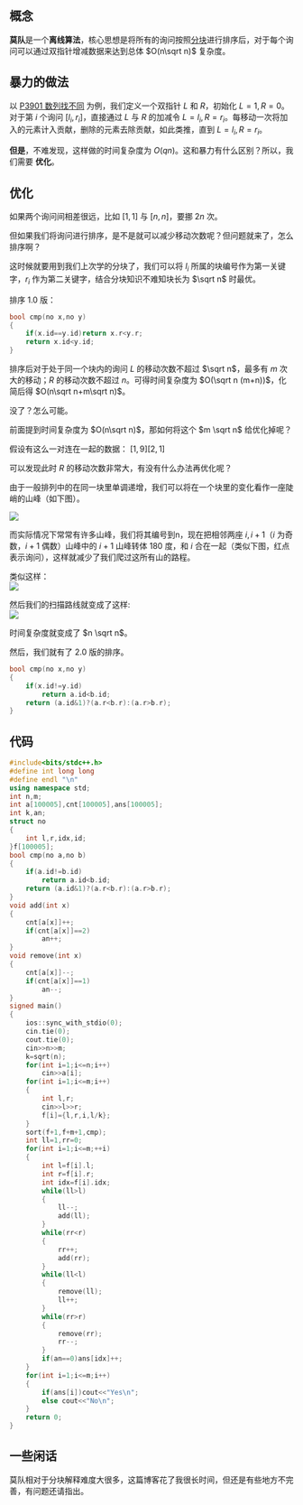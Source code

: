 ## 概念
**莫队**是一个**离线算法**，核心思想是将所有的询问按照[分块](https://tsh1203.github.io/posts/2024/1021)进行排序后，对于每个询问可以通过双指针增减数据来达到总体 $O(n\sqrt n)$ 复杂度。

## 暴力的做法
以 [P3901 数列找不同](https://www.luogu.com.cn/problem/P3901) 为例，我们定义一个双指针 $L$ 和 $R$，初始化 $L=1,R=0$。对于第 $i$ 个询问 $[l_i,r_i]$，直接通过 $L$ 与 $R$ 的加减令 $L=l_i,R=r_i$。每移动一次将加入的元素计入贡献，删除的元素去除贡献，如此类推，直到 $L=l_i,R=r_i$。

**但是**，不难发现，这样做的时间复杂度为 $O(qn)$。这和暴力有什么区别？所以，我们需要 **优化**。

## 优化
如果两个询问间相差很远，比如 $[1,1]$  与 $[n,n]$，要挪 $2n$ 次。  

但如果我们将询问进行排序，是不是就可以减少移动次数呢？但问题就来了，怎么排序啊？

这时候就要用到我们上次学的分块了，我们可以将 $l_i$ 所属的块编号作为第一关键字，$r_i$ 作为第二关键字，结合分块知识不难知块长为 $\sqrt n$ 时最优。

排序 $1.0$ 版：
```cpp
bool cmp(no x,no y)
{
	if(x.id==y.id)return x.r<y.r;
	return x.id<y.id;
}
```

排序后对于处于同一个块内的询问 $L$ 的移动次数不超过 $\sqrt n$，最多有 $m$ 次大的移动；$R$ 的移动次数不超过 $n$。可得时间复杂度为 $O(\sqrt n (m+n))$，化简后得 $O(n\sqrt n+m\sqrt n)$。

没了？怎么可能。

前面提到时间复杂度为 $O(n\sqrt n)$，那如何将这个 $m \sqrt n$ 给优化掉呢？

假设有这么一对连在一起的数据：
$[1,9] [2,1]$

可以发现此时 $R$ 的移动次数非常大，有没有什么办法再优化呢？

由于一般排列中的在同一块里单调递增，我们可以将在一个块里的变化看作一座陡峭的山峰（如下图）。

![](https://cdn.luogu.com.cn/upload/image_hosting/e2p5p0r3.png)

而实际情况下常常有许多山峰，我们将其编号到n，现在把相邻两座 $i,i+1$（$i$ 为奇数，$i+1$ 偶数）山峰中的 $i+1$ 山峰转体 $180$ 度，和 $i$ 合在一起（类似下图，红点表示询问），这样就减少了我们爬过这所有山的路程。

类似这样：  
![](https://cdn.luogu.com.cn/upload/image_hosting/sz9gfhi0.png)

然后我们的扫描路线就变成了这样:  
![](https://cdn.luogu.com.cn/upload/image_hosting/ky4nehe3.png)

时间复杂度就变成了 $n \sqrt n$。

然后，我们就有了 $2.0$ 版的排序。
```cpp
bool cmp(no x,no y)
{
	if(x.id!=y.id)
		return a.id<b.id; 
	return (a.id&1)?(a.r<b.r):(a.r>b.r);
}
```


## 代码
```cpp
#include<bits/stdc++.h>
#define int long long
#define endl "\n"
using namespace std;
int n,m;
int a[100005],cnt[100005],ans[100005];
int k,an;
struct no
{
	int l,r,idx,id;
}f[100005];
bool cmp(no a,no b)
{
	if(a.id!=b.id)
		return a.id<b.id; 
	return (a.id&1)?(a.r<b.r):(a.r>b.r);
}
void add(int x)
{
	cnt[a[x]]++;
	if(cnt[a[x]]==2)
		an++;
}
void remove(int x)
{
	cnt[a[x]]--;
	if(cnt[a[x]]==1)
		an--;
}
signed main()
{
	ios::sync_with_stdio(0);
	cin.tie(0);
	cout.tie(0);
	cin>>n>>m;
	k=sqrt(n);
	for(int i=1;i<=n;i++)
		cin>>a[i];
	for(int i=1;i<=m;i++)
	{
		int l,r;
		cin>>l>>r;
		f[i]={l,r,i,l/k};
	}
	sort(f+1,f+m+1,cmp);
	int ll=1,rr=0;
	for(int i=1;i<=m;++i)
	{
		int l=f[i].l;
		int r=f[i].r;
		int idx=f[i].idx;
		while(ll>l)
		{
			ll--;
			add(ll);
		}
		while(rr<r)
		{
			rr++;
			add(rr);
		}
		while(ll<l)
		{
			remove(ll);
			ll++;
		}
		while(rr>r)
		{
			remove(rr);
			rr--;
		}
		if(an==0)ans[idx]++;
	}
	for(int i=1;i<=m;i++)
	{
		if(ans[i])cout<<"Yes\n";
		else cout<<"No\n";
	}
	return 0;
}
```

## 一些闲话
莫队相对于分块解释难度大很多，这篇博客花了我很长时间，但还是有些地方不完善，有问题还请指出。